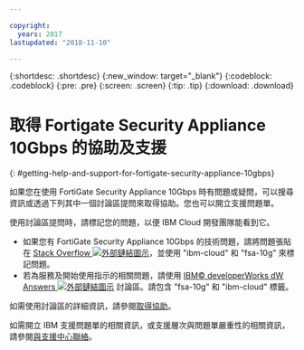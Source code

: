 ```yaml
---

copyright:
  years: 2017
lastupdated: "2018-11-10"

---
```


{:shortdesc: .shortdesc}
{:new_window: target="_blank"}
{:codeblock: .codeblock}
{:pre: .pre}
{:screen: .screen}
{:tip: .tip}
{:download: .download}

# 取得 Fortigate Security Appliance 10Gbps 的協助及支援
{: #getting-help-and-support-for-fortigate-security-appliance-10gbps}

如果您在使用 FortiGate Security Appliance 10Gbps 時有問題或疑問，可以搜尋資訊或透過下列其中一個討論區提問來取得協助。您也可以開立支援問題單。

使用討論區提問時，請標記您的問題，以便 IBM Cloud 開發團隊能看到它。

* 如果您有 FortiGate Security Appliance 10Gbps 的技術問題，請將問題張貼在 [Stack Overflow ![外部鏈結圖示](../../icons/launch-glyph.svg "外部鏈結圖示")](https://stackoverflow.com/search?q=fsa-10g+ibm-cloud)，並使用 "ibm-cloud" 和 "fsa-10g" 來標記問題。
* 若為服務及開始使用指示的相關問題，請使用 [IBM© developerWorks dW Answers ![外部鏈結圖示](../../icons/launch-glyph.svg "外部鏈結圖示")](https://developer.ibm.com/answers/topics/fsa-10g.html?smartspace=ibm-cloud) 討論區。請包含 "fsa-10g" 和 "ibm-cloud" 標籤。

如需使用討論區的詳細資訊，請參閱[取得協助](https://{DomainName}/docs/get-support?topic=get-support-using-avatar)。

如需開立 IBM 支援問題單的相關資訊，或支援層次與問題單嚴重性的相關資訊，請參閱[與支援中心聯絡](/docs/get-support?topic=get-support-contacting-bluemix-support-dedicated-local)。
